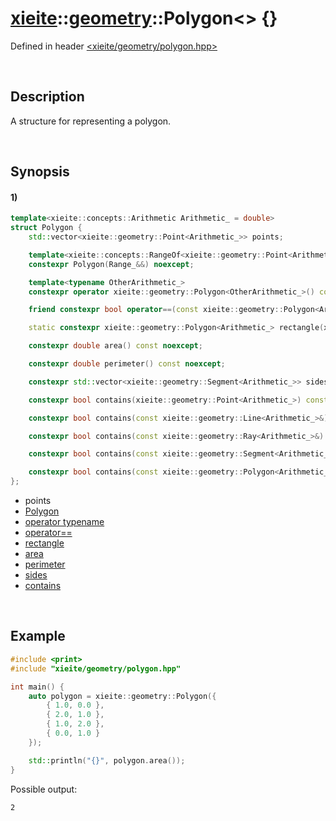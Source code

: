 # [xieite](../../xieite.md)\:\:[geometry](../../geometry.md)\:\:Polygon\<\> \{\}
Defined in header [<xieite/geometry/polygon.hpp>](../../../include/xieite/geometry/polygon.hpp)

&nbsp;

## Description
A structure for representing a polygon.

&nbsp;

## Synopsis
#### 1)
```cpp
template<xieite::concepts::Arithmetic Arithmetic_ = double>
struct Polygon {
    std::vector<xieite::geometry::Point<Arithmetic_>> points;

    template<xieite::concepts::RangeOf<xieite::geometry::Point<Arithmetic_>> Range_ = std::vector<xieite::geometry::Point<Arithmetic_>>>
    constexpr Polygon(Range_&&) noexcept;

    template<typename OtherArithmetic_>
    constexpr operator xieite::geometry::Polygon<OtherArithmetic_>() const noexcept;

    friend constexpr bool operator==(const xieite::geometry::Polygon<Arithmetic_>&, const xieite::geometry::Polygon<Arithmetic_>&) noexcept;

    static constexpr xieite::geometry::Polygon<Arithmetic_> rectangle(xieite::geometry::Point<Arithmetic_>, xieite::geometry::Point<Arithmetic_>) noexcept;

    constexpr double area() const noexcept;

    constexpr double perimeter() const noexcept;

    constexpr std::vector<xieite::geometry::Segment<Arithmetic_>> sides() const noexcept;

    constexpr bool contains(xieite::geometry::Point<Arithmetic_>) const noexcept;

    constexpr bool contains(const xieite::geometry::Line<Arithmetic_>&) const noexcept;

    constexpr bool contains(const xieite::geometry::Ray<Arithmetic_>&) const noexcept;

    constexpr bool contains(const xieite::geometry::Segment<Arithmetic_>&) const noexcept;

    constexpr bool contains(const xieite::geometry::Polygon<Arithmetic_>&) const noexcept;
};
```
- points
- [Polygon](./structures/polygon/1/operators/constructor.md)
- [operator typename](./structures/polygon/1/operators/cast.md)
- [operator==](./structures/polygon/1/operators/equal.md)
- [rectangle](./structures/polygon/1/rectangle.md)
- [area](./structures/polygon/1/area.md)
- [perimeter](./structures/polygon/1/perimeter.md)
- [sides](./structures/polygon/1/sides.md)
- [contains](./structures/polygon/1/contains.md)

&nbsp;

## Example
```cpp
#include <print>
#include "xieite/geometry/polygon.hpp"

int main() {
    auto polygon = xieite::geometry::Polygon({
        { 1.0, 0.0 },
        { 2.0, 1.0 },
        { 1.0, 2.0 },
        { 0.0, 1.0 }
    });

    std::println("{}", polygon.area());
}
```
Possible output:
```
2
```

